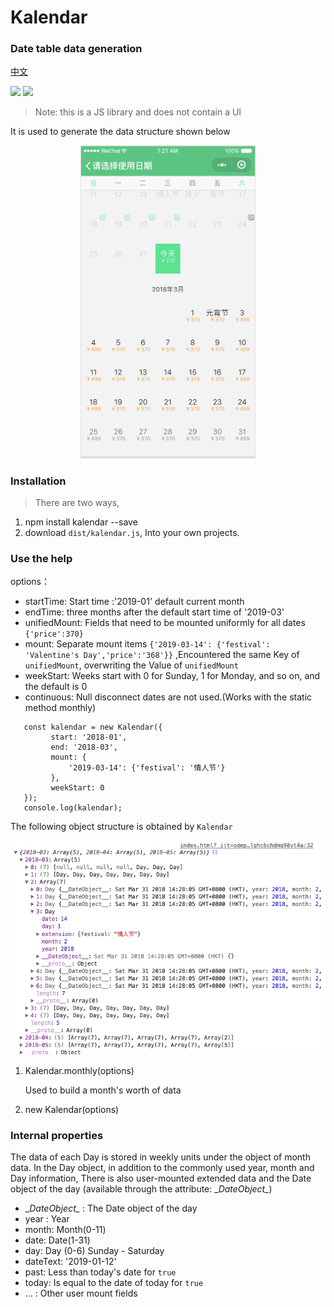 # Kalendar

### Date table data generation

[中文](./README-CN.md)

[![](https://img.shields.io/npm/v/kalendar.svg)](https://www.npmjs.com/package/kalendar)
[![](https://img.shields.io/npm/dm/kalendar.svg)](https://www.npmjs.com/package/kalendar)

> Note: this is a JS library and does not contain a UI

It is used to generate the data structure shown below

<p align="center"><img src="./images/preview.png" width="280"></p>


### Installation

> There are two ways,

1. npm install kalendar --save
2. download `dist/kalendar.js`, Into your own projects.

### Use the help

options：

   -    startTime: Start time :'2019-01' default current month
   -    endTime: three months after the default start time of '2019-03'
   -    unifiedMount: Fields that need to be mounted uniformly for all dates `{'price':370}`
   -    mount: Separate mount items `{'2019-03-14': {'festival': 'Valentine's Day','price':'368'}}` ,Encountered the same Key of `unifiedMount`, overwriting the Value of `unifiedMount`
   -    weekStart: Weeks start with 0 for Sunday, 1 for Monday, and so on, and the default is 0
   -    continuous: Null disconnect dates are not used.(Works with the static method monthly)

   ```
      const kalendar = new Kalendar({
            start: '2018-01',
            end: '2018-03',
            mount: {
                '2019-03-14': {'festival': '情人节'}
            },
            weekStart: 0
      });
      console.log(kalendar);
   ```

   The following object structure is obtained by `Kalendar`

   <p align="center"><img src="./images/output.png" width="800"></p>

1. Kalendar.monthly(options)

   Used to build a month's worth of data

2. new Kalendar(options)


### Internal properties

   The data of each Day is stored in weekly units under the object of month data. In the Day object, in addition to the commonly used year, month and Day information,
   There is also user-mounted extended data and the Date object of the day (available through the attribute: \__DateObject\__)

   - \__DateObject\__ : The Date object of the day
   - year : Year
   - month: Month(0-11)
   - date: Date(1-31)
   - day: Day (0-6) Sunday - Saturday
   - dateText: '2019-01-12'
   - past: Less than today's date for `true`
   - today: Is equal to the date of today for `true`
   - ... : Other user mount fields
